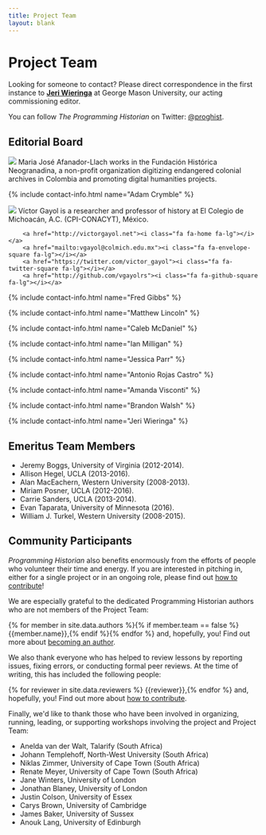 ```yaml
---
title: Project Team
layout: blank
---
```


# Project Team

Looking for someone to contact? Please direct correspondence in the first instance to **<a href="mailto:jeri.elizabeth%2Bproghist@gmail.com">Jeri Wieringa</a>** at George Mason University, our acting commissioning editor.

You can follow *The Programming Historian* on Twitter: [@proghist](http://twitter.com/proghist).

## Editorial Board

<div class="contact-box">
<img class="avatar rounded-circle" src="{{site.baseurl}}/avatars/Maria-Jose-Afanador-Llach.png" />
Maria José Afanador-Llach works in the Fundación Histórica Neogranadina,
a non-profit organization digitizing endangered colonial archives in Colombia and promoting digital humanities projects.

<a href="mailto:mariajose@neogranadina.org"><i class="fa fa-envelope-square fa-lg"></i></a>
<a href="https://twitter.com/mariajoafana"><i class="fa fa-twitter-square fa-lg"></i></a>
</div>

{% include contact-info.html name="Adam Crymble" %}

<div class="contact-box">
<img class="avatar rounded-circle" src="{{site.baseurl}}/avatars/Victor-Gayol.png" />
Víctor Gayol is a researcher and professor of history at El Colegio de Michoacán, A.C. (CPI-CONACYT), México.

		<a href="http://victorgayol.net"><i class="fa fa-home fa-lg"></i></a>
		<a href="mailto:vgayol@colmich.edu.mx"><i class="fa fa-envelope-square fa-lg"></i></a>
		<a href="https://twitter.com/victor_gayol"><i class="fa fa-twitter-square fa-lg"></i></a>
		<a href="http://github.com/vgayolrs"><i class="fa fa-github-square fa-lg"></i></a>
</div>

{% include contact-info.html name="Fred Gibbs" %}

{% include contact-info.html name="Matthew Lincoln" %}

{% include contact-info.html name="Caleb McDaniel" %}

{% include contact-info.html name="Ian Milligan" %}

{% include contact-info.html name="Jessica Parr" %}

{% include contact-info.html name="Antonio Rojas Castro" %}

{% include contact-info.html name="Amanda Visconti" %}

{% include contact-info.html name="Brandon Walsh" %}

{% include contact-info.html name="Jeri Wieringa" %}


## Emeritus Team Members

* Jeremy Boggs, University of Virginia (2012-2014).
* Allison Hegel, UCLA (2013-2016).
* Alan MacEachern, Western University (2008-2013).
* Miriam Posner, UCLA (2012-2016).
* Carrie Sanders, UCLA (2013-2014).
* Evan Taparata, University of Minnesota (2016).
* William J. Turkel, Western University (2008-2015).

## Community Participants

*Programming Historian* also benefits enormously from the efforts of
people who volunteer their time and energy. If you are interested in
pitching in, either for a single project or in an ongoing role, please
find out [how to contribute](/contribute)!

We are especially grateful to the dedicated Programming Historian authors who are not members of the Project Team:

{% for member in site.data.authors %}{% if member.team == false %} {{member.name}},{% endif %}{% endfor %} and, hopefully, you! Find out more about [becoming an author](/contribute).

We also thank everyone who has helped to review lessons by reporting issues,
fixing errors, or conducting formal peer reviews. At the time of writing, this
has included the following people:

{% for reviewer in site.data.reviewers %}
{{reviewer}},{% endfor %} and, hopefully, you! Find out more about [how to
contribute](/contribute).

Finally, we'd like to thank those who have been involved in organizing, running, leading, or supporting workshops involving the project and Project Team:

* Anelda van der Walt, Talarify (South Africa)
* Johann Templehoff, North-West University (South Africa)
* Niklas Zimmer, University of Cape Town (South Africa)
* Renate Meyer, University of Cape Town (South Africa)
* Jane Winters, University of London
* Jonathan Blaney, University of London
* Justin Colson, University of Essex
* Carys Brown, University of Cambridge
* James Baker, University of Sussex
* Anouk Lang, University of Edinburgh
